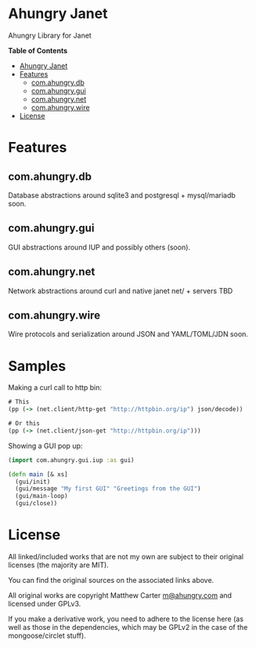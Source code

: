 # Ahungry Janet

Ahungry Library for Janet

<!-- markdown-toc start - Don't edit this section. Run M-x markdown-toc-refresh-toc -->
**Table of Contents**

- [Ahungry Janet](#ahungry-janet)
- [Features](#features)
    - [com.ahungry.db](#comahungrydb)
    - [com.ahungry.gui](#comahungrygui)
    - [com.ahungry.net](#comahungrynet)
    - [com.ahungry.wire](#comahungrywire)
- [License](#license)

<!-- markdown-toc end -->

# Features

## com.ahungry.db

Database abstractions around sqlite3 and postgresql + mysql/mariadb soon.

## com.ahungry.gui

GUI abstractions around IUP and possibly others (soon).

## com.ahungry.net

Network abstractions around curl and native janet net/ + servers TBD

## com.ahungry.wire

Wire protocols and serialization around JSON and YAML/TOML/JDN soon.

# Samples

Making a curl call to http bin:

```clojure
# This
(pp (-> (net.client/http-get "http://httpbin.org/ip") json/decode))

# Or this
(pp (-> (net.client/json-get "http://httpbin.org/ip")))
```

Showing a GUI pop up:

```clojure
(import com.ahungry.gui.iup :as gui)

(defn main [& xs]
  (gui/init)
  (gui/message "My first GUI" "Greetings from the GUI")
  (gui/main-loop)
  (gui/close))

```

# License

All linked/included works that are not my own are subject to their
original licenses (the majority are MIT).

You can find the original sources on the associated links above.

All original works are copyright Matthew Carter <m@ahungry.com> and
licensed under GPLv3.

If you make a derivative work, you need to adhere to the license here
(as well as those in the dependencies, which may be GPLv2 in the case
of the mongoose/circlet stuff).
